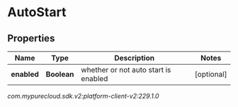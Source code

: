 # AutoStart


## Properties

| Name | Type | Description | Notes |
| ------------ | ------------- | ------------- | ------------- |
| **enabled** | **Boolean** | whether or not auto start is enabled |  [optional] |




_com.mypurecloud.sdk.v2:platform-client-v2:229.1.0_
